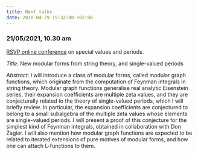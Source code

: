 ```yaml
---
title: Next talks
date: 2018-04-29 19:32:00 +02:00
---
```


### 21/05/2021, 10.30 am

[RSVP online conference](https://sites.google.com/view/rsvp-conference/home) on special values and periods.

*Title*: New modular forms from string theory, and single-valued periods

*Abstract*: I will introduce a class of modular forms, called modular graph functions, which originate from the computation of Feynman integrals in string theory. Modular graph functions generalise real analytic Eisenstein series, their expansion coefficients are multiple zeta values, and they are conjecturally related to the theory of single-valued periods, which I will briefly review. In particular, the expansion coefficients are conjectured to belong to a small subalgebra of the multiple zeta values whose elements are single-valued periods. I will present a proof of this conjecture for the simplest kind of Feynman integrals, obtained in collaboration with Don Zagier. I will also mention how modular graph functions are expected to be related to iterated extensions of pure motives of modular forms, and how one can attach L-functions to them.